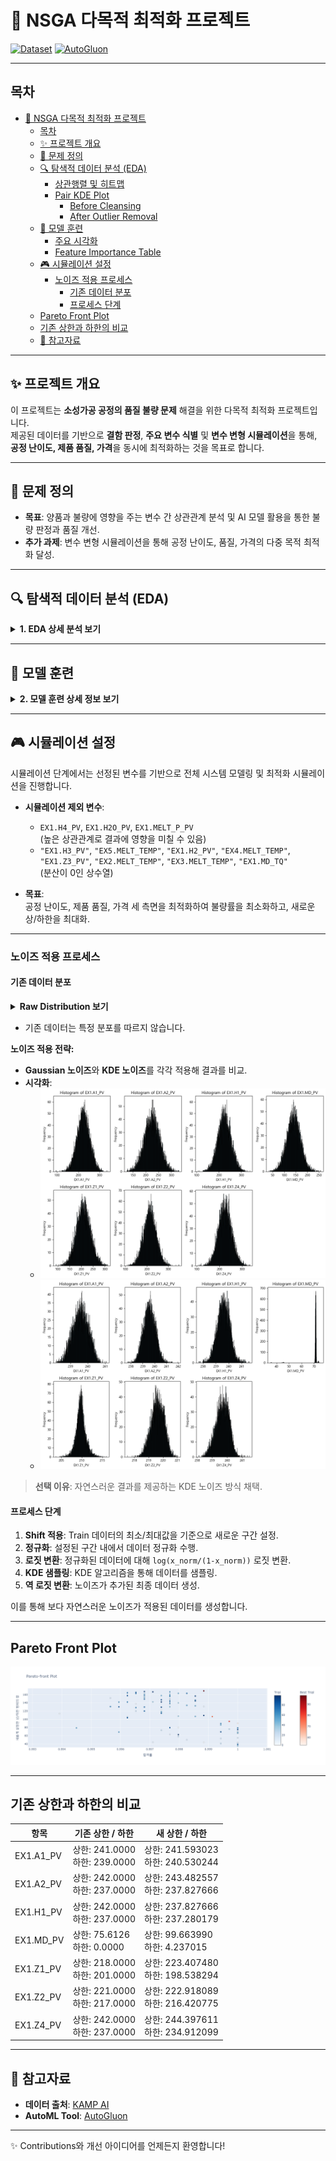 <!--
  Enhanced README for NSGA 다목적 최적화 프로젝트
  This file provides a comprehensive and beautifully styled introduction to the project,
  including project overview, table of contents, detailed sections and visual guides.
-->

# 🚀 NSGA 다목적 최적화 프로젝트

[![Dataset](https://img.shields.io/badge/Dataset-KAMP%20AI-lightgrey)](https://www.kamp-ai.kr/aidataDetail?AI_SEARCH=&page=4&DATASET_SEQ=49&EQUIP_SEL=&GUBUN_SEL=&FILE_TYPE_SEL=&WDATE_SEL=)
[![AutoGluon](https://img.shields.io/badge/AutoML-AutoGluon-brightgreen)](https://auto.gluon.ai/)

---

## 목차

- [🚀 NSGA 다목적 최적화 프로젝트](#-nsga-다목적-최적화-프로젝트)
  - [목차](#목차)
  - [✨ 프로젝트 개요](#-프로젝트-개요)
  - [🎯 문제 정의](#-문제-정의)
  - [🔍 탐색적 데이터 분석 (EDA)](#-탐색적-데이터-분석-eda)
    - [상관행렬 및 히트맵](#상관행렬-및-히트맵)
    - [Pair KDE Plot](#pair-kde-plot)
      - [Before Cleansing](#before-cleansing)
      - [After Outlier Removal](#after-outlier-removal)
  - [🧠 모델 훈련](#-모델-훈련)
    - [주요 시각화](#주요-시각화)
    - [Feature Importance Table](#feature-importance-table)
  - [🎮 시뮬레이션 설정](#-시뮬레이션-설정)
    - [노이즈 적용 프로세스](#노이즈-적용-프로세스)
      - [기존 데이터 분포](#기존-데이터-분포)
      - [프로세스 단계](#프로세스-단계)
  - [Pareto Front Plot](#pareto-front-plot)
  - [기존 상한과 하한의 비교](#기존-상한과-하한의-비교)
  - [🔗 참고자료](#-참고자료)

---

## ✨ 프로젝트 개요

이 프로젝트는 **소성가공 공정의 품질 불량 문제** 해결을 위한 다목적 최적화 프로젝트입니다.  
제공된 데이터를 기반으로 **결함 판정**, **주요 변수 식별** 및 **변수 변형 시뮬레이션**을 통해,
**공정 난이도, 제품 품질, 가격**을 동시에 최적화하는 것을 목표로 합니다.

---

## 🎯 문제 정의

- **목표**: 양품과 불량에 영향을 주는 변수 간 상관관계 분석 및 AI 모델 활용을 통한 불량 판정과 품질 개선.
- **추가 과제**: 변수 변형 시뮬레이션을 통해 공정 난이도, 품질, 가격의 다중 목적 최적화 달성.

---

## 🔍 탐색적 데이터 분석 (EDA)

<details>
  <summary><strong>1. EDA 상세 분석 보기</strong></summary>

### 상관행렬 및 히트맵

- **설명**: 데이터 클렌징 전 상관행렬을 확인하며, 우측 하단 feature들 간 높은 상관성을 확인할 수 있습니다.
- **시각화**:  
  ![Before Cleansing Heatmap](./img/heatmap.png)

---

### Pair KDE Plot

#### Before Cleansing

- **설명**: 우측 하단 feature들의 밀도 플롯을 통해 데이터 분포를 확인합니다.
- **시각화**:  
  ![Before Cleansing Plot](./img/pair_kde_plot_before_clean.png)

> 좌측 상단 feature들은 상관관계가 명확한 반면, 우측 하단 feature들은 이상치의 영향을 받을 수 있습니다.

---

#### After Outlier Removal

- **설명**: 이상치 제거 후 데이터 변화 관찰 (예: `EX1.MD-TQ`는 단일 값을 가지며 분산이 0임).
- **시각화**:  
  ![After Outlier Removal Plot](./img/pair_kde_plot.png)

- **결론**:  
  통제 가능한 변수와 변형 가능한 변수를 명확히 구분할 수 있었습니다.
  - **통제할 변수**: `EX1.H4_PV`, `EX1.H2O_PV`, `EX1.MELT_P_PV`
  
</details>

---

## 🧠 모델 훈련

<details>
  <summary><strong>2. 모델 훈련 상세 정보 보기</strong></summary>

### 주요 시각화

- **혼동행렬 (Confusion Matrix)**
  - ![혼동행렬](./img/confusion_matrix.png)

- **ROC Curve**
  - ![ROC Curve](./img/roc_curve.png)

---

### Feature Importance Table

AutoGluon을 통해 각 변수의 중요도 및 통계 지표를 확인할 수 있습니다:

| Feature           | Importance  | Std Dev   | P-Value  | n  | P99 High  | P99 Low   |
|-------------------|-------------|-----------|----------|----|-----------|-----------|
| EX1.MD_PV         | 0.463756    | 0.026445  | 0.000001 | 5  | 0.518207  | 0.409306  |
| EX1.MELT_P_PV     | 0.038641    | 0.028176  | 0.018708 | 5  | 0.096655  | -0.019373 |
| EX1.Z1_PV         | 0.021422    | 0.011535  | 0.007116 | 5  | 0.045173  | -0.002330 |
| EX1.H2O_PV        | 0.017881    | 0.014669  | 0.026337 | 5  | 0.048084  | -0.012322 |
| EX1.A1_PV         | 0.007319    | 0.008252  | 0.059176 | 5  | 0.024309  | -0.009671 |
| EX1.A2_PV         | 0.003299    | 0.004521  | 0.089050 | 5  | 0.012608  | -0.006010 |
| EX1.H1_PV         | 0.002655    | 0.011458  | 0.315860 | 5  | 0.026246  | -0.020936 |
| EX1.H4_PV         | 0.002333    | 0.005217  | 0.186950 | 5  | 0.013076  | -0.008409 |
| EX1.Z2_PV         | 0.001814    | 0.004056  | 0.186950 | 5  | 0.010166  | -0.006538 |
| EX1.Z4_PV         | 0.001502    | 0.003358  | 0.186950 | 5  | 0.008417  | -0.005413 |
| EX1.H3_PV         | 0.000000    | 0.000000  | 0.500000 | 5  | 0.000000  | 0.000000  |
| EX5.MELT_TEMP     | 0.000000    | 0.000000  | 0.500000 | 5  | 0.000000  | 0.000000  |
| EX1.H2_PV         | 0.000000    | 0.000000  | 0.500000 | 5  | 0.000000  | 0.000000  |
| EX4.MELT_TEMP     | 0.000000    | 0.000000  | 0.500000 | 5  | 0.000000  | 0.000000  |
| EX1.Z3_PV         | 0.000000    | 0.000000  | 0.500000 | 5  | 0.000000  | 0.000000  |
| EX2.MELT_TEMP     | 0.000000    | 0.000000  | 0.500000 | 5  | 0.000000  | 0.000000  |
| EX3.MELT_TEMP     | 0.000000    | 0.000000  | 0.500000 | 5  | 0.000000  | 0.000000  |
| EX1.MD_TQ         | 0.000000    | 0.000000  | 0.500000 | 5  | 0.000000  | 0.000000  |

</details>

---

## 🎮 시뮬레이션 설정

시뮬레이션 단계에서는 선정된 변수를 기반으로 전체 시스템 모델링 및 최적화 시뮬레이션을 진행합니다.

- **시뮬레이션 제외 변수**:  
  - `EX1.H4_PV`, `EX1.H2O_PV`, `EX1.MELT_P_PV`  
    (높은 상관관계로 결과에 영향을 미칠 수 있음)
  - `"EX1.H3_PV"`, `"EX5.MELT_TEMP"`, `"EX1.H2_PV"`, `"EX4.MELT_TEMP"`, `"EX1.Z3_PV"`, `"EX2.MELT_TEMP"`, `"EX3.MELT_TEMP"`, `"EX1.MD_TQ"`  
    (분산이 0인 상수열)

- **목표**:  
  공정 난이도, 제품 품질, 가격 세 측면을 최적화하여 불량률을 최소화하고, 새로운 상/하한을 최대화.

---

### 노이즈 적용 프로세스

#### 기존 데이터 분포

<details>
  <summary><strong>Raw Distribution 보기</strong></summary>
  
  ![Raw Distribution](./img/raw_dist.png)
</details>

- 기존 데이터는 특정 분포를 따르지 않습니다.  
  
**노이즈 적용 전략:**
- **Gaussian 노이즈**와 **KDE 노이즈**를 각각 적용해 결과를 비교.
- **시각화**:
  - ![Gaussian Noise](./img/Gaussian_noise.png)
  - ![KDE Noise](./img/KDE_noise.png)

> **선택 이유**: 자연스러운 결과를 제공하는 KDE 노이즈 방식 채택.

#### 프로세스 단계

1. **Shift 적용**: Train 데이터의 최소/최대값을 기준으로 새로운 구간 설정.
2. **정규화**: 설정된 구간 내에서 데이터 정규화 수행.
3. **로짓 변환**: 정규화된 데이터에 대해 `log(x_norm/(1-x_norm))` 로짓 변환.
4. **KDE 샘플링**: KDE 알고리즘을 통해 데이터를 샘플링.
5. **역 로짓 변환**: 노이즈가 추가된 최종 데이터 생성.

이를 통해 보다 자연스러운 노이즈가 적용된 데이터를 생성합니다.

---

## Pareto Front Plot

![Pareto Front](./img/pareto.png)

---

## 기존 상한과 하한의 비교

<table>
  <thead>
    <tr>
      <th>항목</th>
      <th>기존 상한 / 하한</th>
      <th>새 상한 / 하한</th>
    </tr>
  </thead>
  <tbody>
    <tr>
      <td>EX1.A1_PV</td>
      <td>상한: 241.0000<br>하한: 239.0000</td>
      <td>상한: 241.593023<br>하한: 240.530244</td>
    </tr>
    <tr>
      <td>EX1.A2_PV</td>
      <td>상한: 242.0000<br>하한: 237.0000</td>
      <td>상한: 243.482557<br>하한: 237.827666</td>
    </tr>
    <tr>
      <td>EX1.H1_PV</td>
      <td>상한: 242.0000<br>하한: 237.0000</td>
      <td>상한: 237.827666<br>하한: 237.280179</td>
    </tr>
    <tr>
      <td>EX1.MD_PV</td>
      <td>상한: 75.6126<br>하한: 0.0000</td>
      <td>상한: 99.663990<br>하한: 4.237015</td>
    </tr>
    <tr>
      <td>EX1.Z1_PV</td>
      <td>상한: 218.0000<br>하한: 201.0000</td>
      <td>상한: 223.407480<br>하한: 198.538294</td>
    </tr>
    <tr>
      <td>EX1.Z2_PV</td>
      <td>상한: 221.0000<br>하한: 217.0000</td>
      <td>상한: 222.918089<br>하한: 216.420775</td>
    </tr>
    <tr>
      <td>EX1.Z4_PV</td>
      <td>상한: 242.0000<br>하한: 237.0000</td>
      <td>상한: 244.397611<br>하한: 234.912099</td>
    </tr>
  </tbody>
</table>

---

## 🔗 참고자료

- **데이터 출처**: [KAMP AI](https://www.kamp-ai.kr/aidataDetail?AI_SEARCH=&page=4&DATASET_SEQ=49&EQUIP_SEL=&GUBUN_SEL=&FILE_TYPE_SEL=&WDATE_SEL=)
- **AutoML Tool**: [AutoGluon](https://auto.gluon.ai/)

---

✨ Contributions와 개선 아이디어를 언제든지 환영합니다!